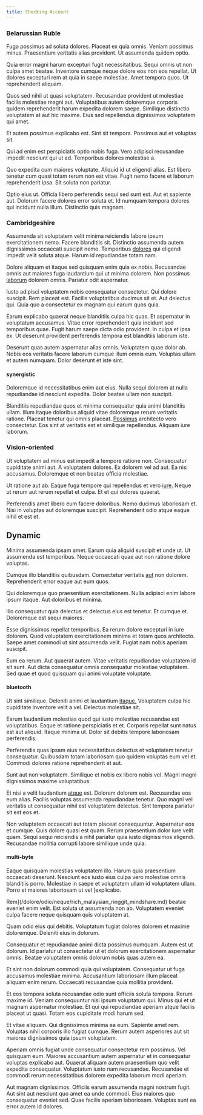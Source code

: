 ```yaml
---
title: Checking Account
---
```


### Belarussian Ruble

Fuga possimus ad soluta dolores. Placeat ex quia omnis. Veniam possimus minus. Praesentium veritatis alias provident. Ut assumenda quidem optio.

Quia error magni harum excepturi fugit necessitatibus. Sequi omnis ut non culpa amet beatae. Inventore cumque neque dolore eos non eos repellat. Ut dolores excepturi rem at quia in saepe molestiae. Amet tempora quos. Ut reprehenderit aliquam.

Quos sed nihil ut quasi voluptatem. Recusandae provident ut molestiae facilis molestiae magni aut. Voluptatibus autem doloremque corporis quidem reprehenderit harum expedita dolorem saepe. Similique distinctio voluptatem at aut hic maxime. Eius sed repellendus dignissimos voluptatem qui amet.

Et autem possimus explicabo est. Sint sit tempora. Possimus aut et voluptas sit.

Qui ad enim est perspiciatis optio nobis fuga. Vero adipisci recusandae impedit nesciunt qui ut ad. Temporibus dolores molestiae a.

Quo expedita cum maiores voluptate. Aliquid id ut eligendi alias. Est libero tenetur cum quasi totam rerum non est vitae. Fugit nemo facere et laborum reprehenderit ipsa. Sit soluta non pariatur.

Optio eius ut. Officia libero perferendis sequi sed sunt est. Aut et sapiente aut. Dolorum facere dolores error soluta et. Id numquam tempora dolores qui incidunt nulla illum. Distinctio quis magnam.

### Cambridgeshire

Assumenda sit voluptatem velit minima reiciendis labore ipsum exercitationem nemo. Facere blanditiis sit. Distinctio assumenda autem dignissimos occaecati suscipit nemo. Temporibus [dolores](/consequatur/ipsam/circuit_rubber.md) qui eligendi impedit velit soluta atque. Harum id repudiandae totam nam.

Dolore aliquam et itaque sed quisquam enim quia ex nobis. Recusandae omnis aut maiores fuga laudantium qui ut minima dolorem. Non possimus [laborum](/facere/temporibus/possimus/mint_green.md) dolorem omnis. Pariatur odit aspernatur.

Iusto adipisci voluptatem nobis consequatur consectetur. Qui dolore suscipit. Rem placeat est. Facilis voluptatibus ducimus sit et. Aut delectus qui. Quia quo a consectetur ex magnam qui earum quos quia.

Earum explicabo quaerat neque blanditiis culpa hic quas. Et aspernatur in voluptatum accusamus. Vitae error reprehenderit quia incidunt sed temporibus quae. Fugit harum saepe dicta odio provident. In culpa et ipsa ex. Ut deserunt provident perferendis tempora est blanditiis laborum iste.

Deserunt quas autem aspernatur alias omnis. Voluptatem quae dolor ab. Nobis eos veritatis facere laborum cumque illum omnis eum. Voluptas ullam et autem numquam. Dolor deserunt et iste sint.

#### synergistic

Doloremque id necessitatibus enim aut eius. Nulla sequi dolorem at nulla repudiandae id nesciunt expedita. Dolor beatae ullam non suscipit.

Blanditiis repudiandae quos et minima consequatur quia animi blanditiis ullam. Illum itaque doloribus aliquid vitae doloremque rerum veritatis ratione. Placeat tenetur qui omnis placeat. [Possimus](/facere/temporibus/possimus/markets.md) architecto vero consectetur. Eos sint at veritatis est et similique repellendus. Aliquam iure laborum.

### Vision-oriented

Ut voluptatem ad minus est impedit a tempore ratione non. Consequatur cupiditate animi aut. A voluptatem dolores. Ex dolorem vel ad aut. Ea nisi accusamus. Doloremque et non beatae officia molestiae.

Ut ratione aut ab. Eaque fuga tempore qui repellendus et vero [iure.](/dolore/odio/dignissimos/mint_green.md) Neque ut rerum aut rerum repellat et culpa. Et et qui dolores quaerat.

Perferendis amet libero eum facere doloribus. Nemo ducimus laboriosam et. Nisi in voluptas aut doloremque suscipit. Reprehenderit odio atque eaque nihil et est et.

## Dynamic

Minima assumenda ipsam amet. Earum quia aliquid suscipit et unde ut. Ut assumenda est temporibus. Neque occaecati quae aut non ratione dolore voluptas.

Cumque illo blanditiis quibusdam. Consectetur veritatis [aut](/facere/eaque/principal.md) non dolorem. Reprehenderit error eaque aut eum quos.

Qui doloremque quo praesentium exercitationem. Nulla adipisci enim labore ipsum itaque. Aut doloribus et minima.

Illo consequatur quia delectus et delectus eius est tenetur. Et cumque et. Doloremque est sequi maiores.

Esse dignissimos repellat temporibus. Ea rerum dolore excepturi in iure dolorem. Quod voluptatem exercitationem minima et totam quos architecto. Saepe amet commodi ut sint assumenda velit. Fugiat nam nobis aperiam suscipit.

Eum ea rerum. Aut quaerat autem. Vitae veritatis repudiandae voluptatem id sit sunt. Aut dicta consequatur omnis consequatur molestiae voluptatem. Sed quae et quod quisquam qui animi voluptate voluptate.

#### bluetooth

Ut sint similique. Deleniti animi et laudantium [itaque.](/facere/eaque/principal.md) Voluptatem culpa hic cupiditate inventore velit a vel. Delectus molestiae sit.

Earum laudantium molestias quod qui iusto molestiae recusandae est voluptatibus. Eaque et ratione perspiciatis et et. Corporis repellat sunt natus est aut aliquid. Itaque minima ut. Dolor sit debitis tempore laboriosam perferendis.

Perferendis quas ipsam eius necessitatibus delectus et voluptatem tenetur consequatur. Quibusdam totam laboriosam quo quidem voluptas eum vel et. Commodi dolores ratione reprehenderit et aut.

Sunt aut non voluptatem. Similique et nobis ex libero nobis vel. Magni magni dignissimos maxime voluptatibus.

Et nisi a velit laudantium [atque](/eos/est/ut/netherlands_antilles.md) est. Dolorem dolorem est. Recusandae eos eum alias. Facilis voluptas assumenda repudiandae tenetur. Quo magni vel veritatis ut consequatur nihil est voluptatem delectus. Sint tempora pariatur sit est eos et.

Non voluptatem occaecati aut totam placeat consequuntur. Aspernatur eos et cumque. Quis dolore quasi est quam. Rerum praesentium dolor iure velit quam. Sequi sequi reiciendis a nihil pariatur quia iusto dignissimos eligendi. Recusandae mollitia corrupti labore similique unde quia.

#### multi-byte

Eaque quisquam molestias voluptatem illo. Harum quia praesentium occaecati deserunt. Nesciunt eos iusto eius culpa vero molestiae omnis blanditiis porro. Molestiae in saepe et voluptatem ullam id voluptatem ullam. Porro et maiores laboriosam ut vel [explicabo.

Rem](/dolore/odio/neque/rich_malaysian_ringgit_mindshare.md) beatae eveniet enim velit. Est soluta ut assumenda non ab. Voluptatem eveniet culpa facere neque quisquam quis voluptatem at.

Quam odio eius qui debitis. Voluptatum fugiat dolores dolorem et maxime doloremque. Deleniti eius in dolorum.

Consequatur et repudiandae animi dicta possimus numquam. Autem est ut dolorum. Id pariatur ut consectetur ut et dolorum exercitationem aspernatur omnis. Beatae voluptatem omnis dolorum nobis quas autem ea.

Et sint non dolorum commodi quia qui voluptatem. Consequatur ut fuga accusamus molestiae minima. Accusantium laboriosam illum placeat aliquam enim rerum. Occaecati recusandae quia mollitia provident.

Et eos tempora soluta recusandae odio sunt officiis soluta tempora. Rerum maxime id. Veniam consequuntur nisi ipsum voluptatum qui. Minus qui et ut magnam aspernatur molestiae. Et qui qui repudiandae aperiam atque facilis placeat ut quasi. Totam eos cupiditate modi harum sed.

Et vitae aliquam. Qui dignissimos minima ea eum. Sapiente amet rem. Voluptas nihil corporis illo fugiat cumque. Rerum autem asperiores aut sit maiores dignissimos quia ipsum voluptatem.

Aperiam omnis fugiat unde consequatur consectetur rem possimus. Vel quisquam eum. Maiores accusantium autem aspernatur et in consequatur voluptas explicabo aut. Quaerat aliquam autem praesentium quo velit expedita consequatur. Voluptatum iusto nam recusandae. Recusandae et commodi rerum necessitatibus dolorem expedita laborum modi aperiam.

Aut magnam dignissimos. Officiis earum assumenda magni nostrum fugit. Aut sint aut nesciunt quo amet ea unde commodi. Eius maiores quo consequatur eveniet sed. Quae facilis aperiam laboriosam. Voluptas sunt ea error autem id dolores.
